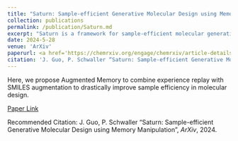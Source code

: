 ```yaml
---
title: "Saturn: Sample-efficient Generative Molecular Design using Memory Manipulation"
collection: publications
permalink: /publication/Saturn.md
excerpt: "Saturn is a framework for sample-efficient molecular generative design with state-of-the-art sample efficiency."
date: 2024-5-28
venue: 'ArXiv'
paperurl: <a href='https://chemrxiv.org/engage/chemrxiv/article-details/646a353da32ceeff2d014776'>Paper Link</a>
citation: 'J. Guo, P. Schwaller “Saturn: Sample-efficient Generative Molecular Design using Memory Manipulation”, <i>ArXiv</i>, 2024.'
---
```

Here, we propose Augmented Memory to combine experience replay with SMILES augmentation to drastically improve sample efficiency in molecular design.

[Paper Link](https://arxiv.org/abs/2405.17066)

Recommended Citation: J. Guo, P. Schwaller “Saturn: Sample-efficient Generative Molecular Design using Memory Manipulation”, <i>ArXiv</i>, 2024.
